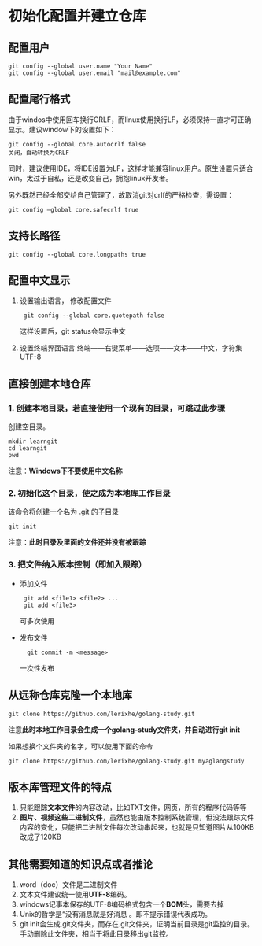 # 初始化配置并建立仓库

## 配置用户

    git config --global user.name "Your Name"
    git config --global user.email "mail@example.com"

## 配置尾行格式

由于windos中使用回车换行CRLF，而linux使用换行LF，必须保持一直才可正确显示。建议window下的设置如下：

    git config --global core.autocrlf false
    关闭，自动转换为CRLF

同时，建议使用IDE，将IDE设置为LF，这样才能兼容linux用户。原生设置只适合win，太过于自私，还是改变自己，拥抱linux开发者。

另外既然已经全部交给自己管理了，故取消git对crlf的严格检查，需设置：

    git config –global core.safecrlf true

## 支持长路径

    git config --global core.longpaths true

## 配置中文显示

1. 设置输出语言，
    修改配置文件

        git config --global core.quotepath false

    这样设置后，git status会显示中文

2. 设置终端界面语言
终端——右键菜单——选项——文本——中文，字符集UTF-8

## 直接创建本地仓库

### 1. 创建本地目录，若直接使用一个现有的目录，可跳过此步骤

创建空目录。

    mkdir learngit
    cd learngit
    pwd  
 注意：**Windows下不要使用中文名称**

### 2. 初始化这个目录，使之成为本地库工作目录

该命令将创建一个名为 .git 的子目录

    git init

注意：**此时目录及里面的文件还并没有被跟踪**

### 3. 把文件纳入版本控制（即加入跟踪）

- 添加文件  

       git add <file1> <file2> ...
       git add <file3>
    可多次使用

- 发布文件

        git commit -m <message>
    一次性发布

## 从远称仓库克隆一个本地库

    git clone https://github.com/lerixhe/golang-study.git
注意**此时本地工作目录会生成一个golang-study文件夹，并自动进行git init**

如果想换个文件夹的名字，可以使用下面的命令

    git clone https://github.com/lerixhe/golang-study.git myaglangstudy

## 版本库管理文件的特点

1. 只能跟踪**文本文件**的内容改动，比如TXT文件，网页，所有的程序代码等等
2. **图片、视频这些二进制文件**，虽然也能由版本控制系统管理，但没法跟踪文件内容的变化，只能把二进制文件每次改动串起来，也就是只知道图片从100KB改成了120KB

## 其他需要知道的知识点或者推论

1. word（doc）文件是二进制文件
2. 文本文件建议统一使用**UTF-8**编码。
3. windows记事本保存的UTF-8编码格式包含一个**BOM**头，需要去掉
4. Unix的哲学是“没有消息就是好消息 。即不提示错误代表成功。
5. git init会生成.git文件夹，而存在.git文件夹，证明当前目录是git监控的目录。手动删除此文件夹，相当于将此目录移出git监控。